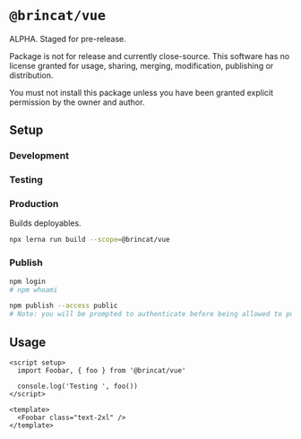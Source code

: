 # `@brincat/vue`

ALPHA. Staged for pre-release.

Package is not for release and currently close-source. This software has no license granted for usage, sharing, merging, modification, publishing or distribution.

You must not install this package unless you have been granted explicit permission by the owner and author.

## Setup

### Development

### Testing

### Production
Builds deployables.

```sh
npx lerna run build --scope=@brincat/vue
```

### Publish
```sh
npm login
# npm whoami

npm publish --access public
# Note: you will be prompted to authenticate before being allowed to publish.
```

## Usage

```vue
<script setup>
  import Foobar, { foo } from '@brincat/vue'

  console.log('Testing ', foo())
</script>

<template>
  <Foobar class="text-2xl" />
</template>
```
